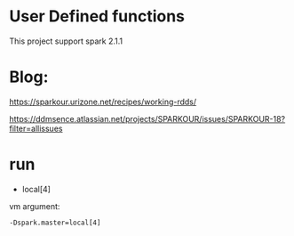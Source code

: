 # User Defined functions
This project support spark 2.1.1 

# Blog: 
https://sparkour.urizone.net/recipes/working-rdds/

https://ddmsence.atlassian.net/projects/SPARKOUR/issues/SPARKOUR-18?filter=allissues

# run 

- local[4] 

vm argument:
 
    -Dspark.master=local[4]